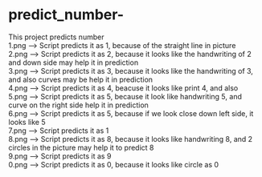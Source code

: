 # predict_number-
This project predicts number <br />
1.png --> Script predicts it as 1, because of the straight line in picture <br />
2.png --> Script predicts it as 2, because it looks like the handwriting of 2 and down side may help it in prediction <br />
3.png --> Script predicts it as 3, because it looks like the handwriting of 3, and also curves may be help it in prediction <br />
4.png --> Script predicts it as 4, beacuse it looks like print 4, and also <br />
5.png --> Script predicts it as 5, because it look like handwriting 5, and curve on the right side help it in prediction <br />
6.png --> Script predicts it as 5, because if we look close down left side, it looks like 5 <br />
7.png --> Script predicts it as 1<br />
8.png --> Script predicts it as 8, because it looks like handwriting 8, and 2 circles in the picture may help it to predict 8 <br />
9.png --> Script predicts it as 9 <br />
0.png --> Script predicts it as 0, because it looks like circle as 0 <br />
